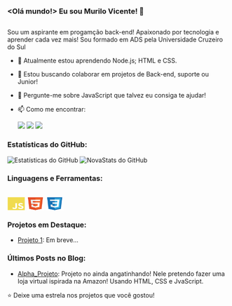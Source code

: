 ### <Olá mundo!> Eu sou Murilo Vicente! 👋
##
Sou um aspirante em progamção back-end! Apaixonado por tecnologia e aprender cada vez mais! Sou formado em ADS pela Universidade Cruzeiro do Sul

- 🌱 Atualmente estou aprendendo Node.js; HTML e CSS.
- 💼 Estou buscando colaborar em projetos de Back-end, suporte ou Junior!
- 💬 Pergunte-me sobre JavaScript que talvez eu consiga te ajudar!
- 📫 Como me encontrar:

  <div> 
  <a href="https://www.instagram.com/eaimuga/?theme=dark" target="_blank"><img src="https://img.shields.io/badge/-Instagram-%23E4405F?style=for-the-badge&logo=instagram&logoColor=white" target="_blank"></a>
  <a href = "mailto:m.vicentemachado2211@gmail.com"><img src="https://img.shields.io/badge/-Gmail-%23333?style=for-the-badge&logo=gmail&logoColor=white" target="_blank"></a>
  <a href="https://www.linkedin.com/in/murilo-vicente-machado-37a69320b/" target="_blank"><img src="https://img.shields.io/badge/-LinkedIn-%230077B5?style=for-the-badge&logo=linkedin&logoColor=white" target="_blank"></a> 
  
</div>
  
### Estatísticas do GitHub:

![Estatísticas do GitHub](https://github-readme-stats.vercel.app/api?username=mug4Dev&show_icons=true&theme=dracula)
![NovaStats do GitHub](https://github-readme-stats.vercel.app/api/top-langs/?username=mug4Dev&layout=compact&langs_count=16&theme=dracula)

### Linguagens e Ferramentas:

<div style="display: inline_block"><br>
  <img align="center" alt="Rafa-Js" height="30" width="40" src="https://raw.githubusercontent.com/devicons/devicon/master/icons/javascript/javascript-plain.svg">
  <img align="center" alt="Rafa-HTML" height="30" width="40" src="https://raw.githubusercontent.com/devicons/devicon/master/icons/html5/html5-original.svg">
  <img align="center" alt="Rafa-CSS" height="30" width="40" src="https://raw.githubusercontent.com/devicons/devicon/master/icons/css3/css3-original.svg">
</div>


### Projetos em Destaque:

- [Projeto 1](link_projeto1): Em breve...


### Últimos Posts no Blog:

- [Alpha_Projeto](https://github.com/mug4Dev/Alpha_Projeto): Projeto no ainda angatinhando! Nele pretendo fazer uma loja virtual ispirada na Amazon! Usando HTML, CSS e JvaScript.

⭐️ Deixe uma estrela nos projetos que você gostou!
